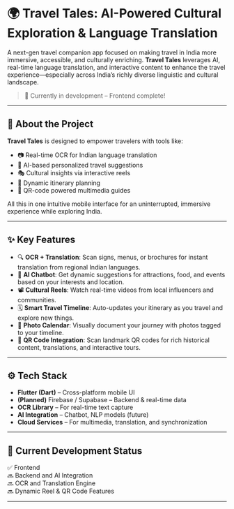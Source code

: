 # 🌍 Travel Tales: AI-Powered Cultural Exploration & Language Translation

A next-gen travel companion app focused on making travel in India more immersive, accessible, and culturally enriching. **Travel Tales** leverages AI, real-time language translation, and interactive content to enhance the travel experience—especially across India’s richly diverse linguistic and cultural landscape.

> 🧪 Currently in development – Frontend complete!

---

## 🚀 About the Project

**Travel Tales** is designed to empower travelers with tools like:
- 📷 Real-time OCR for Indian language translation
- 🤖 AI-based personalized travel suggestions
- 🎭 Cultural insights via interactive reels
- 📅 Dynamic itinerary planning
- 🧾 QR-code powered multimedia guides

All this in one intuitive mobile interface for an uninterrupted, immersive experience while exploring India.

---

## ✨ Key Features

- 🔍 **OCR + Translation**: Scan signs, menus, or brochures for instant translation from regional Indian languages.
- 🧠 **AI Chatbot**: Get dynamic suggestions for attractions, food, and events based on your interests and location.
- 📽️ **Cultural Reels**: Watch real-time videos from local influencers and communities.
- 🗓️ **Smart Travel Timeline**: Auto-updates your itinerary as you travel and explore new things.
- 📸 **Photo Calendar**: Visually document your journey with photos tagged to your timeline.
- 🧾 **QR Code Integration**: Scan landmark QR codes for rich historical content, translations, and interactive tours.

---

## ⚙️ Tech Stack

- **Flutter (Dart)** – Cross-platform mobile UI
- **(Planned)** Firebase / Supabase – Backend & real-time data
- **OCR Library** – For real-time text capture
- **AI Integration** – Chatbot, NLP models (future)
- **Cloud Services** – For multimedia, translation, and synchronization

---

## 🧪 Current Development Status

✅ Frontend  
🔜 Backend and AI Integration  
🔜 OCR and Translation Engine  
🔜 Dynamic Reel & QR Code Features  

---


